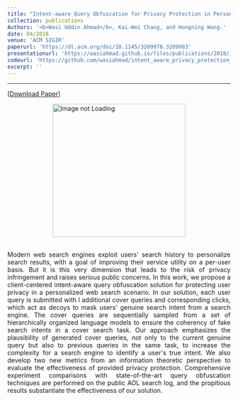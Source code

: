 ```yaml
---
title: "Intent-aware Query Obfuscation for Privacy Protection in Personalized Web Search"
collection: publications
Authors: '<b>Wasi Uddin Ahmad</b>, Kai-Wei Chang, and Hongning Wang.'
date: 04/2018
venue: 'ACM SIGIR'
paperurl: 'https://dl.acm.org/doi/10.1145/3209978.3209983'
presentationurl: 'https://wasiahmad.github.io/files/publications/2018/iqp_presentation.pdf'
codeurl: 'https://github.com/wasiahmad/intent_aware_privacy_protection_in_pws'
excerpt: ''
---
```

---
<a href='https://dl.acm.org/doi/pdf/10.1145/3209978.3209983' target="_blank">[Download Paper]</a>

<div style='display: flex; justify-content: center;'><img src='https://wasiahmad.github.io/files/publications/2018/IQP-1.png' 
alt='Image not Loading' style='height:300px;' align='middle'></div><br>

<p align="justify">
Modern web search engines exploit users' search history to personalize search results, with a goal of improving their service 
utility on a per-user basis. But it is this very dimension that leads to the risk of privacy infringement and raises serious 
public concerns. In this work, we propose a client-centered intent-aware query obfuscation solution for protecting user 
privacy in a personalized web search scenario. In our solution, each user query is submitted with l additional cover queries
and corresponding clicks, which act as decoys to mask users' genuine search intent from a search engine. The cover queries 
are sequentially sampled from a set of hierarchically organized language models to ensure the coherency of fake search intents 
in a cover search task. Our approach emphasizes the plausibility of generated cover queries, not only to the current genuine 
query but also to previous queries in the same task, to increase the complexity for a search engine to identify a user's true 
intent. We also develop two new metrics from an information theoretic perspective to evaluate the effectiveness of provided 
privacy protection. Comprehensive experiment comparisons with state-of-the-art query obfuscation techniques are performed on 
the public AOL search log, and the propitious results substantiate the effectiveness of our solution.
</p>
